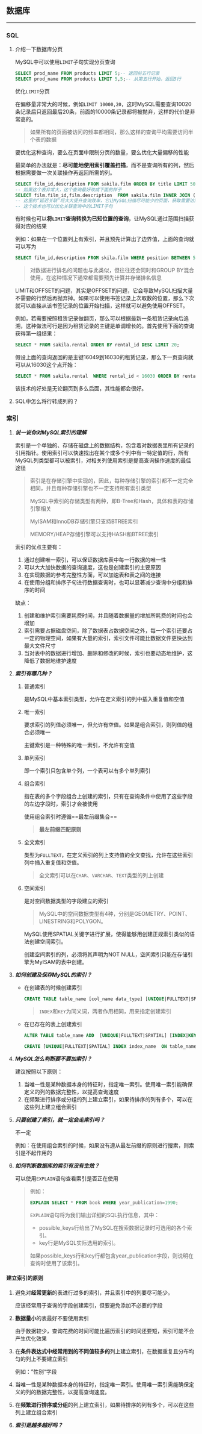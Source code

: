 ## 数据库

---

### SQL

1. 介绍一下数据库分页

   MySQL中可以使用`LIMIT`子句实现分页查询

   ```sql
   SELECT prod_name FROM products LIMIT 5;-- 返回前五行记录
   SELECT prod_name FROM products LIMIT 5,5;-- 从第五行开始，返回5行
   ```

   优化`LIMIT`分页

   在偏移量非常大的时候，例如`LIMIT 10000,20`，这时MySQL需要查询10020条记录后只返回最后20条，前面的10000条记录都将被抛弃，这样的代价是非常高的。

   >  如果所有的页面被访问的频率都相同，那么这样的查询平均需要访问半个表的数据

   要优化这种查询，要么在页面中限制分页的数量，要么优化大量偏移的性能

   最简单的办法就是：**尽可能地使用索引覆盖扫描**，而不是查询所有的列，然后根据需要做一次关联操作再返回所需的列。

   ```sql
   SELECT film_id,description FROM sakila.film ORDER BY title LIMIT 50,5;
   -- 如果这个表非常大，这个查询最好改成下面的样子
   SELECT film.film_id,film.description  FROM sakila.film INNER JOIN (  SELECT film_id FROM sakila.film ORDER BY title LIMIT 50,5 ) AS lim USING(film_id);
   -- 这里的“延迟关联”将大大提升查询效率，它让MySQL扫描尽可能少的页面，获取需要访问的记录后再根据关联列回原表查询需要的所有列
   -- 这个技术也可以优化关联查询中的LIMIT子句
   ```

   有时候也可以**将`LIMIT`查询转换为已知位置的查询**，让MySQL通过范围扫描获得对应的结果

   例如：如果在一个位置列上有索引，并且预先计算出了边界值，上面的查询就可以写为

   ```sql
   SELECT film_id,description FROM skila.film WHERE position BETWEEN 50 AND 54 ORDER BY position;
   ```

   > 对数据进行排名的问题也与此类似，但往往还会同时和GROUP BY混合使用，在这种情况下通常都需要预先计算并存储排名信息

   LIMIT和OFFSET的问题，其实是OFFSET的问题，它会导致MySQL扫描大量不需要的行然后再抛弃掉。如果可以使用书签记录上次取数的位置，那么下次就可以直接从该书签记录的位置开始扫描，这样就可以避免使用OFFSET。

   例如，若需要按照租赁记录做翻页，那么可以根据最新一条租赁记录向后追溯，这种做法可行是因为租赁记录的主键是单调增长的。首先使用下面的查询获得第一组结果：

   ```sql
   SELECT * FROM sakila.rental ORDER BY rental_id DESC LIMIT 20;
   ```

   假设上面的查询返回的是主键16049到16030的租赁记录，那么下一页查询就可以从16030这个点开始：

   ```sql
   SELECT * FROM sakila.rental  WHERE rental_id < 16030 ORDER BY rental_id DESC LIMIT 20;
   ```

   该技术的好处是无论翻页到多么后面，其性能都会很好。

4. SQL中怎么将行转成列的？

### 索引

1. ***说一说你对MySQL索引的理解***

   索引是一个单独的、存储在磁盘上的数据结构，包含着对数据表里所有记录的引用指针。使用索引可以快速找出在某个或多个列中有一特定值的行，所有MySQL列类型都可以被索引，对相关列使用索引是提高查询操作速度的最佳途径

   > 索引是在存储引擎中实现的，因此，每种存储引擎的索引都不一定完全相同，并且每种存储引擎也不一定支持所有索引类型
   >
   > MySQL中索引的存储类型有两种，即B-Tree和Hash，具体和表的存储引擎相关
   >
   > MyISAM和InnoDB存储引擎只支持BTREE索引
   >
   > MEMORY/HEAP存储引擎可以支持HASH和BTREE索引

   索引的优点主要有：

   1. 通过创建唯一索引，可以保证数据库表中每一行数据的唯一性
   2. 可以大大加快数据的查询速度，这也是创建索引的主要原因
   3. 在实现数据的参考完整性方面，可以加速表和表之间的连接
   4. 在使用分组和排序子句进行数据查询时，也可以显著减少查询中分组和排序的时间

   缺点：

   1. 创建和维护索引需要耗费时间，并且随着数据量的增加所耗费的时间也会增加
   2. 索引需要占据磁盘空间，除了数据表占数据空间之外，每一个索引还要占一定的物理空间，如果有大量的索引，索引文件可能比数据文件更快达到最大文件尺寸
   3. 当对表中的数据进行增加、删除和修改的时候，索引也要动态地维护，这降低了数据地维护速度

2. ***索引有哪几种？***

   1. 普通索引

      是MySQL中基本索引类型，允许在定义索引的列中插入重复值和空值

   2. 唯一索引

      要求索引的列值必须唯一，但允许有空值。如果是组合索引，则列值的组合必须唯一

      主键索引是一种特殊的唯一索引，不允许有空值

   3. 单列索引

      即一个索引只包含单个列，一个表可以有多个单列索引

   4. 组合索引

      指在表的多个字段组合上创建的索引，只有在查询条件中使用了这些字段的左边字段时，索引才会被使用

      使用组合索引时遵循==最左前缀集合==

      > **最左前缀匹配原则**
      >
      > 

   5. 全文索引

      类型为`FULLTEXT`，在定义索引的列上支持值的全文查找，允许在这些索引列中插入重复值和空值。

      > 全文索引可以在`CHAR`、`VARCHAR`、`TEXT`类型的列上创建

   6. 空间索引

      是对空间数据类型的字段建立的索引

      > MySQL中的空间数据类型有4种，分别是GEOMETRY、POINT、LINESTRING和POLYGON。

      MySQL使用SPATIAL关键字进行扩展，使得能够用创建正规索引类似的语法创建空间索引。

      创建空间索引的列，必须将其声明为NOT NULL，空间索引只能在存储引擎为MyISAM的表中创建。

3. ***如何创建及保存MySQL的索引？***

   * 在创建表的时候创建索引

     ```sql
     CREATE TABLE table_name [col_name data_type] [UNIQUE|FULLTEXT|SPATIAL] [INDEX|KEY] [index_name] (col_name [length]) [ASC|DESC]
     ```

     > `INDEX`和`KEY`为同义词，两者作用相同，用来指定创建索引

   * 在已存在的表上创建索引

     ```sql
     ALTER TABLE table_name ADD  [UNIQUE|FULLTEXT|SPATIAL] [INDEX|KEY] [index_name] (col_name[length],...) [ASC|DESC]
     ```

     ```sql
     CREATE [UNIQUE|FULLTEXT|SPATIAL] INDEX index_name  ON table_name (col_name [length],...) [ASC|DESC]
     ```

4. ***MySQL怎么判断要不要加索引？***

   建议按照以下原则：

   1. 当唯一性是某种数据本身的特征时，指定唯一索引。使用唯一索引能确保定义的列的数据完整性，以提高查询速度
   2. 在频繁进行排序或分组的列上建立索引，如果待排序的列有多个，可以在这些列上建立组合索引

5. ***只要创建了索引，就一定会走索引吗？***

   不一定

   例如：在使用组合索引的时候，如果没有遵从最左前缀的原则进行搜索，则索引是不起作用的

6. ***如何判断数据库的索引有没有生效？***

   可以使用`EXPLAIN`语句查看索引是否正在使用

   > 例如：
   >
   > ```sql
   > EXPLAIN SELECT * FROM book WHERE year_publication=1990;
   > ```
   >
   > `EXPLAIN`语句将为我们输出详细的SQL执行信息，其中：
   >
   > * possible_keys行给出了MySQL在搜索数据记录时可选用的各个索引。
   > * key行是MySQL实际选用的索引。
   >
   > 如果possible_keys行和key行都包含year_publication字段，则说明在查询时使用了该索引。

#### 建立索引的原则

   1. 避免对**经常更新**的表进行过多的索引，并且索引中的列要尽可能少。

      应该经常用于查询的字段创建索引，但要避免添加不必要的字段

   2. **数据量小**的表最好不要使用索引

      由于数据较少，查询花费的时间可能比遍历索引的时间还要短，索引可能不会产生优化效果

   3. 在**条件表达式中经常用到的不同值较多的**列上建立索引，在数据重复且分布均匀的列上不要建立索引

      例如：”性别“字段

   4. 当唯一性是某种数据本身的特征时，指定唯一索引。使用唯一索引需能确保定义的列的数据完整性，以提高查询速度。

   5. 在**频繁进行排序或分组**的列上建立索引，如果待排序的列有多个，可以在这些列上建立组合索引



   1. ***索引是越多越好吗？***

